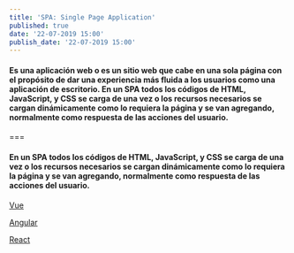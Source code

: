 ```yaml
---
title: 'SPA: Single Page Application'
published: true
date: '22-07-2019 15:00'
publish_date: '22-07-2019 15:00'
---
```


#### Es una aplicación web o es un sitio web que cabe en una sola página con el propósito de dar una experiencia más fluida a los usuarios como una aplicación de escritorio. En un SPA todos los códigos de HTML, JavaScript, y CSS se carga de una vez o los recursos necesarios se cargan dinámicamente como lo requiera la página y se van agregando, normalmente como respuesta de las acciones del usuario. 
===
 #### En un SPA todos los códigos de HTML, JavaScript, y CSS se carga de una vez o los recursos necesarios se cargan dinámicamente como lo requiera la página y se van agregando, normalmente como respuesta de las acciones del usuario. 

<a href="spa/ejemplo_vue.html" class="btn btn-info" role="button">Vue</a>

<a href="spa/angular" class="btn btn-info" role="button">Angular</a>

<a href="spa/proyecto" class="btn btn-info" role="button">React</a>
